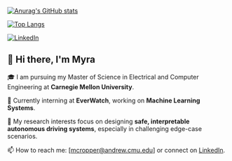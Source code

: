 [![Anurag's GitHub stats](https://github-readme-stats.vercel.app/api?username=mcropper14)](https://github.com/anuraghazra/github-readme-stats)

[![Top Langs](https://github-readme-stats.vercel.app/api/top-langs/?username=mcropper14&layout=compact)](https://github.com/anuraghazra/github-readme-stats)

[![LinkedIn](https://img.shields.io/badge/LinkedIn-blue?logo=linkedin&logoColor=white)](https://www.linkedin.com/in/myra-cropper-40ba0a250/)

## 👋 Hi there, I'm Myra

🎓 I am pursuing my Master of Science in Electrical and Computer Engineering at **Carnegie Mellon University**.

💼 Currently interning at **EverWatch**, working on **Machine Learning Systems**.

🚗 My research interests focus on designing **safe, interpretable autonomous driving systems**, especially in challenging edge-case scenarios.

📫 How to reach me: [mcropper@andrew.cmu.edu] or connect on [LinkedIn](https://www.linkedin.com/in/myra-cropper-40ba0a250/).
